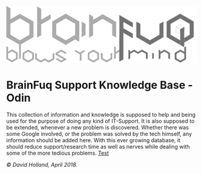 ![Brainfuq Big](/uploads/brainfuq-big.png "Brainfuq Big")
<!-- TITLE: BrainOdin -->
<!-- SUBTITLE: Feel the power of unlimited knowledge! -->

# BrainFuq Support Knowledge Base - Odin

This collection of information and knowledge is supposed to help and being used for the purpose of doing any kind of IT-Support.
It is also supposed to be extended, whenever a new problem is discovered.
Whether there was some Google involved, or the problem was solved by the tech himself, any information should be added here.
With this ever growing database, it should reduce support/research time as well as nerves while dealing with some of the more tedious problems.
[Test](home/startseite-link)


_© David Holland, April 2018._